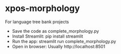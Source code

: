 # xpos-morphology
For language tree bank projects
- Save the code as complete_morphology.py
- Install Streamlit: pip install streamlit
- Run the app: streamlit run complete_morphology.py
- Open in browser: Usually http://localhost:8501
